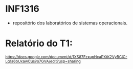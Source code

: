 # INF1316
- repositório dos laboratórios de sistemas operacionais.

# Relatório do T1: 

<sub>https://docs.google.com/document/d/1XS87FzxupHcaPXtK2VyBCIC-Lq1a6bUxawCusvo7GVA/edit?usp=sharing<sub>
